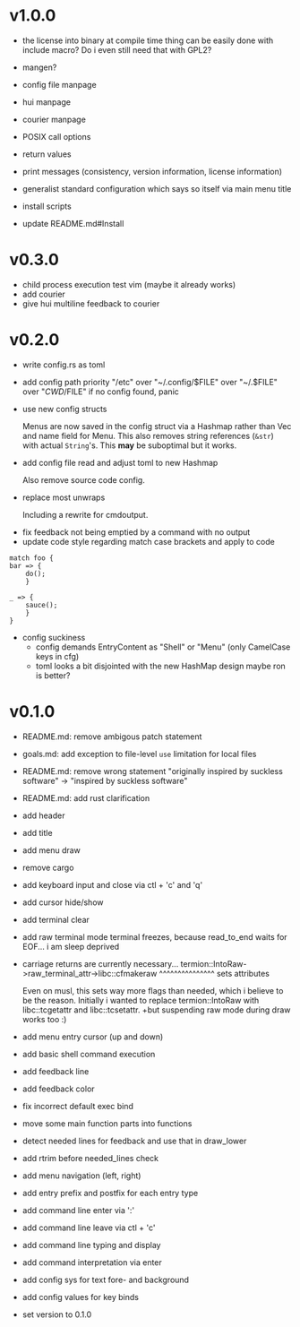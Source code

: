 # v1.0.0

- the license into binary at compile time thing can be easily done with include
  macro?
  Do i even still need that with GPL2?

- mangen?
- config file manpage
- hui manpage
- courier manpage
- POSIX call options
- return values
- print messages (consistency, version information, license information)
- generalist standard configuration which says so itself via main menu title
- install scripts
- update README.md#Install

# v0.3.0

- child process execution test vim (maybe it already works)
- add courier
- give hui multiline feedback to courier

# v0.2.0

+ write config.rs as toml
+ add config path priority
  "/etc" over "~/.config/$FILE" over "~/.$FILE" over "$CWD/$FILE"
  if no config found, panic

+ use new config structs

  Menus are now saved in the config struct via a Hashmap rather than Vec and name
  field for Menu.
  This also removes string references (`&str`) with actual `String`'s.
  This **may** be suboptimal but it works.
  
+ add config file read and adjust toml to new Hashmap

  Also remove source code config.

+ replace most unwraps

  Including a rewrite for cmdoutput.

- fix feedback not being emptied by a command with no output
- update code style regarding match case brackets and apply to code
```
match foo {
bar => {
	do();
	}

_ => {
	sauce();
	}
}
```

- config suckiness
	- config demands EntryContent as "Shell" or "Menu"
	  (only CamelCase keys in cfg)
	- toml looks a bit disjointed with the new HashMap design
	  maybe ron is better?

# v0.1.0

+ README.md: remove ambigous patch statement
+ goals.md: add exception to file-level `use` limitation for local files

+ README.md: remove wrong statement
  "originally inspired by suckless software" -> "inspired by suckless software"
+ README.md: add rust clarification

+ add header
+ add title
+ add menu draw

+ remove cargo

+ add keyboard input and close via ctl + 'c' and 'q'
+ add cursor hide/show
+ add terminal clear
+ add raw terminal mode
  terminal freezes, because read_to_end waits for EOF... i am sleep deprived

+ carriage returns are currently necessary...
  termion::IntoRaw->raw_terminal_attr->libc::cfmakeraw
				       ^^^^^^^^^^^^^^^
				       sets attributes

  Even on musl, this sets way more flags than needed, which i believe to be the
  reason.
  Initially i wanted to replace termion::IntoRaw with libc::tcgetattr and
  libc::tcsetattr.
	+but suspending raw mode during draw works too :)

+ add menu entry cursor (up and down)
+ add basic shell command execution
+ add feedback line
+ add feedback color
+ fix incorrect default exec bind
+ move some main function parts into functions
+ detect needed lines for feedback and use that in draw_lower
+ add rtrim before needed_lines check
+ add menu navigation (left, right)
+ add entry prefix and postfix for each entry type
+ add command line enter via ':'
+ add command line leave via ctl + 'c'
+ add command line typing and display
+ add command interpretation via enter
+ add config sys for text fore- and background
+ add config values for key binds
+ set version to 0.1.0
